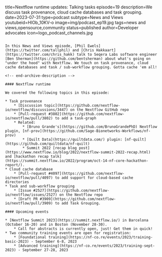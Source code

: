 title=Nextflow runtime updates: Talking tasks
episode=19
description=We discuss task provenance, cloud cache databases and task grouping.
date=2023-07-31
type=podcast
subtype=News and Views
youtubeid=HlOb_10KV-o
image=img/podcast_ep19.jpg
tags=news and views,opensource,community
status=published
author=Developer advocates
icon=logo_podcast_channels.jpg
~~~~~~

In this News and Views episode, [Phil Ewels](https://twitter.com/tallphil) and [Chris Hakkaart](https://twitter.com/chris_hakk) talk to Seqera Labs software engineer [Ben Sherman](https://github.com/bentsherman) about what's going on "under the hood" with Nextflow. We touch on task provenance, cloud cache databases and task / sub-workflow grouping. Gotta cache 'em all!

<!-- end-archive-description -->

#### Nextflow runtime

We covered the following topics in this episode:

* Task provenance
    * [Discussion topic](https://github.com/nextflow-io/nextflow/discussions/3447) on the Nextflow GitHub repo
    * [Pull-request #3802](https://github.com/nextflow-io/nextflow/pull/3802) to add a task-graph
    * Related:
        * [Bruno Grande's](https://github.com/BrunoGrandePhD) Nextflow plugin, [nf-prov](https://github.com/Sage-Bionetworks-Workflows/nf-prov)
        * [Quilt Data](https://quiltdata.com/) plugin: [nf-quilt](https://github.com/quiltdata/nf-quilt)
        * Summit 2022 [recap blog post](https://www.nextflow.io/blog/2022/nextflow-summit-2022-recap.html) and [hackathon recap talk](https://summit.nextflow.io/2022/program/oct-14-nf-core-hackathon-report/).
* Cloud cache database
    * [Pull-request #4097](https://github.com/nextflow-io/nextflow/pull/4097) to add support for cloud-based cache directories
* Task and sub-workflow grouping
    * [Issue #2527](https://github.com/nextflow-io/nextflow/issues/2527) on the Nextflow repo
    * [Draft PR #3909](https://github.com/nextflow-io/nextflow/pull/3909) to add Task Grouping.

#### Upcoming events

* [Nextflow Summit 2023](https://summit.nextflow.io/) in Barcelona (October 16-20) and in Boston (November 28-30).
    * Call for abstracts is currently open, just! Get them in quick!
* Two community training events are open for registration:
    * [Foundational training](https://nf-co.re/events/2023/training-basic-2023) - September 6-8, 2023
    * [Advanced training](https://nf-co.re/events/2023/training-sept-2023) - September 27-28, 2023
